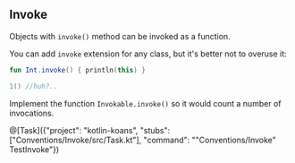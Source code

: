 ## Invoke

Objects with `invoke()` method can be invoked as a function.

You can add `invoke` extension for any class, but it's better not to overuse it:

```kotlin
fun Int.invoke() { println(this) }

1() //huh?..
```

Implement the function `Invokable.invoke()` so it would count a number of invocations.

@[Task]({"project": "kotlin-koans", "stubs": ["Conventions/Invoke/src/Task.kt"], "command": "\"Conventions/Invoke\" TestInvoke"})